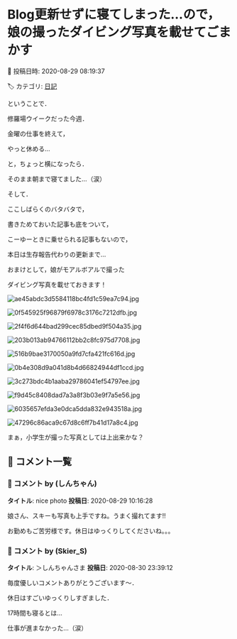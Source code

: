 # Blog更新せずに寝てしまった…ので，娘の撮ったダイビング写真を載せてごまかす

📅 投稿日時: 2020-08-29 08:19:37

🏷️ カテゴリ: [日記](cc4b5682fb7b8b144980957a978653fb0.md)

ということで．


修羅場ウイークだった今週．


金曜の仕事を終えて，


やっと休める…


と，ちょっと横になったら．


そのまま朝まで寝てました…（涙）





そして．


ここしばらくのバタバタで，


書きためておいた記事も底をついて，


こーゆーときに乗せられる記事もないので，


本日は生存報告代わりの更新まで…





おまけとして，娘がモアルボアルで撮った


ダイビング写真を載せておきます！







![ae45abdc3d5584118bc4fd1c59ea7c94.jpg](images/ae45abdc3d5584118bc4fd1c59ea7c94.jpg)









![0f545925f96879f6978c3176c7212dfb.jpg](images/0f545925f96879f6978c3176c7212dfb.jpg)









![2f4f6d644bad299cec85dbed9f504a35.jpg](images/2f4f6d644bad299cec85dbed9f504a35.jpg)









![203b013ab94766112bb2c8fc975d7708.jpg](images/203b013ab94766112bb2c8fc975d7708.jpg)









![516b9bae3170050a9fd7cfa421fc616d.jpg](images/516b9bae3170050a9fd7cfa421fc616d.jpg)









![0b4e308d9a041d8b4d66824944df1ccd.jpg](images/0b4e308d9a041d8b4d66824944df1ccd.jpg)









![3c273bdc4b1aaba29786041ef54797ee.jpg](images/3c273bdc4b1aaba29786041ef54797ee.jpg)









![f9d45c8408dad7a3a8f3b03e9f7a5e56.jpg](images/f9d45c8408dad7a3a8f3b03e9f7a5e56.jpg)









![6035657efda3e0dca5dda832e943518a.jpg](images/6035657efda3e0dca5dda832e943518a.jpg)









![47296c86aca9c67d8c6ff7b41d17a8c4.jpg](images/47296c86aca9c67d8c6ff7b41d17a8c4.jpg)




まぁ，小学生が撮った写真としては上出来かな？

## 💬 コメント一覧

### 💬 コメント by (しんちゃん)
**タイトル**: nice photo
**投稿日**: 2020-08-29 10:16:28

娘さん、スキーも写真も上手ですね。うまく撮れてます!!



お勤めもご苦労様です。休日はゆっくりしてくださいね。。。

### 💬 コメント by (Skier_S)
**タイトル**: ＞しんちゃんさま
**投稿日**: 2020-08-30 23:39:12

毎度優しいコメントありがとうございます～．

休日はすごいゆっくりしすぎました．

17時間も寝るとは…

仕事が進まなかった…（涙）

